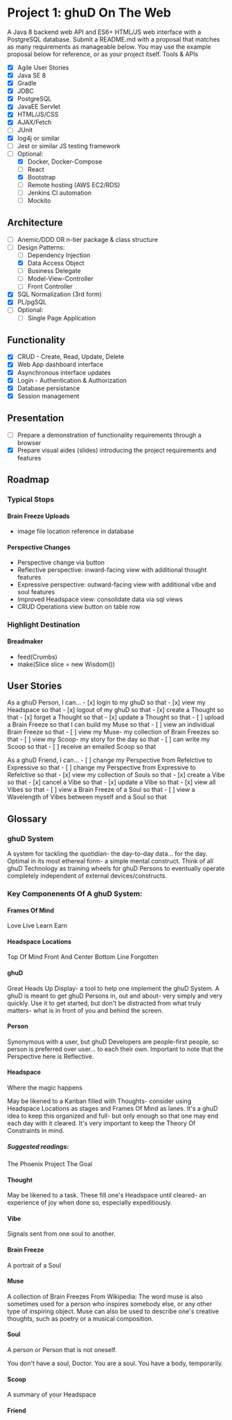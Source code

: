 # Project 1: ghuD On The Web

A Java 8 backend web API and ES6+ HTML/JS web interface with a PostgreSQL database. Submit a README.md with a proposal that matches as many requirements as manageable below. You may use the example proposal below for reference, or as your project itself.
Tools & APIs

- [x] Agile User Stories
- [x] Java SE 8
- [x] Gradle
- [x] JDBC
- [x] PostgreSQL
- [x] JavaEE Servlet
- [x] HTML/JS/CSS
- [x] AJAX/Fetch
- [ ] JUnit
- [x] log4j or similar
- [ ] Jest or similar JS testing framework
- [ ] Optional:
    - [x] Docker, Docker-Compose
    - [ ] React
    - [x] Bootstrap
    - [ ] Remote hosting (AWS EC2/RDS)
    - [ ] Jenkins CI automation
    - [ ] Mockito   

## Architecture

  - [ ] Anemic/DDD OR n-tier package & class structure
  - [ ] Design Patterns:
      - [ ] Dependency Injection
      - [x] Data Access Object
      - [ ] Business Delegate
      - [ ] Model-View-Controller
      - [ ] Front Controller
  - [x] SQL Normalization (3rd form)
  - [x] PL/pgSQL
  - [ ] Optional:
      - [ ] Single Page Application

## Functionality

  - [x] CRUD - Create, Read, Update, Delete
  - [x] Web App dashboard interface
  - [x] Asynchronous interface updates
  - [x] Login - Authentication & Authorization
  - [x] Database persistance
  - [x] Session management

## Presentation

  - [ ] Prepare a demonstration of functionality requirements through a browser
  - [x] Prepare visual aides (slides) introducing the project requirements and features

## Roadmap

### Typical Stops

#### Brain Freeze Uploads 

- image file location reference in database

#### Perspective Changes
- Perspective change via button
- Reflective perspective: inward-facing view with additional thought features
- Expressive perspective: outward-facing view with additional vibe and soul features
- Improved Headspace view: consolidate data via sql views
- CRUD Operations view button on table row

### Highlight Destination

#### Breadmaker

- feed(Crumbs)
- make(Slice slice = new Wisdom())

## User Stories

As a ghuD Person, I can...
    - [x] login to my ghuD so that
    - [x] view my Headspace so that
    - [x] logout of my ghuD so that
    - [x] create a Thought so that
    - [x] forget a Thought so that
    - [x] update a Thought so that
    - [ ] upload a Brain Freeze so that I can build my Muse so that
    - [ ] view an individual Brain Freeze so that
    - [ ] view my Muse- my collection of Brain Freezes so that
    - [ ] view my Scoop- my story for the day so that
    - [ ] can write my Scoop so that
    - [ ] receive an emailed Scoop so that

As a ghuD Friend, I can...
    - [ ] change my Perspective from Refelctive to Expressive so that
    - [ ] change my Perspective from Expressive to Refelctive so that
    - [x] view my collection of Souls so that
    - [x] create a Vibe so that
    - [x] cancel a Vibe so that
    - [x] update a Vibe so that
    - [x] view all Vibes so that
    - [ ] view a Brain Freeze of a Soul so that
    - [ ] view a Wavelength of Vibes between myself and a Soul so that

## Glossary

### ghuD System

A system for tackling the quotidian- the day-to-day data... for the day. Optimal in its most ethereal form- a simple mental construct. Think of all ghuD Technology as training wheels for ghuD Persons to eventually operate completely independent of external devices/constructs.

### Key Componenents Of A ghuD System:

#### Frames Of Mind

Love
Live
Learn
Earn

#### Headspace Locations

Top Of Mind
Front And Center
Bottom Line
Forgotten

#### ghuD

Great Heads Up Display- a tool to help one implement the ghuD System. A ghuD is meant to get ghuD Persons in, out and about- very simply and very quickly. Use it to get started, but don't be distracted from what truly matters- what is in front of you and behind the screen.

#### Person

Synonymous with a user, but ghuD Developers are people-first people, so person is preferred over user... to each their own. Important to note that the Perspective here is Reflective.

#### Headspace

Where the magic happens

May be likened to a Kanban filled with Thoughts- consider using Headspace Locations as stages and Frames Of Mind as lanes. It's a ghuD idea to keep this organized and full- but only enough so that one may end each day with it cleared. It's very important to keep the Theory Of Constraints in mind.

##### Suggested readings:

The Phoenix Project
The Goal

#### Thought

May be likened to a task. These fill one's Headspace until cleared- an experience of joy when done so, especially expeditiously.

#### Vibe

Signals sent from one soul to another.

#### Brain Freeze

A portrait of a Soul

#### Muse

A collection of Brain Freezes From Wikipedia: The word muse is also sometimes used for a person who inspires somebody else, or any other type of inspiring object. Muse can also be used to describe one's creative thoughts, such as poetry or a musical composition.

#### Soul

A person or Person that is not oneself.

You don't have a soul, Doctor. You are a soul. You have a body, temporarily.

#### Scoop

A summary of your Headspace

#### Friend